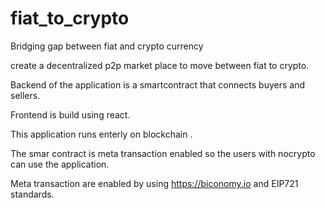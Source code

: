# fiat_to_crypto
Bridging gap between fiat and crypto currency

create a decentralized p2p market place to move between fiat to crypto.

Backend of the application is a smartcontract that connects buyers and sellers.

Frontend is build using react.

This application runs enterly on blockchain .

The smar contract is meta transaction enabled so the users with nocrypto can use the application.

Meta transaction are enabled by using https://biconomy.io and EIP721 standards.

